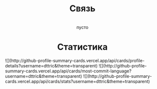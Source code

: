 <div align=center><h1>Связь</h1><br>
  пусто
</div>
<h1 align=center>Статистика</h1>
![](http://github-profile-summary-cards.vercel.app/api/cards/profile-details?username=dttric&theme=transparent)
![](http://github-profile-summary-cards.vercel.app/api/cards/most-commit-language?username=dttric&theme=transparent)  ![](http://github-profile-summary-cards.vercel.app/api/cards/stats?username=dttric&theme=transparent) 
